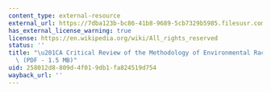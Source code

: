 ```yaml
---
content_type: external-resource
external_url: https://7dba123b-bc86-41b8-9689-5cb7329b5985.filesusr.com/ugd/d5c05a_5b730e0b12c044a6b1ad6c9984dd61ce.pdf
has_external_license_warning: true
license: https://en.wikipedia.org/wiki/All_rights_reserved
status: ''
title: "\u201CA Critical Review of the Methodology of Environmental Racism Research\u201D\
  \ (PDF - 1.5 MB)"
uid: 258012d8-809d-4f01-9db1-fa824519d754
wayback_url: ''
---
```

